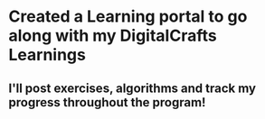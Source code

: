 # Created a Learning portal to go along with my DigitalCrafts Learnings

## I'll post exercises, algorithms and track my progress throughout the program!

